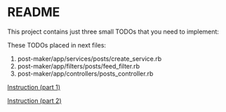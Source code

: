 # README

This project contains just three small TODOs that you need to implement:

These TODOs placed in next files:
1. post-maker/app/services/posts/create_service.rb
2. post-maker/app/filters/posts/feed_filter.rb
3. post-maker/app/controllers/posts_controller.rb

[Instruction (part 1)](https://youtu.be/vcWJeQkYNjQ)

[Instruction (part 2)](https://youtu.be/BbFDWZ8tgQ8)
